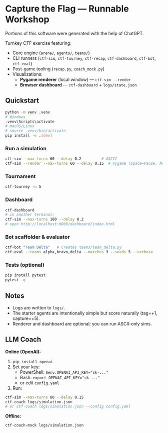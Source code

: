 # Capture the Flag — Runnable Workshop

Portions of this software were generated with the help of ChatGPT.

Turnkey CTF exercise featuring:
- Core engine (`arena/`, `agents/`, `teams/`)
- CLI runners (`ctf-sim`, `ctf-tourney`, `ctf-recap`, `ctf-dashboard`, `ctf-bot`, `ctf-eval`)
- Post-game tooling (`recap.py`, `coach_mock.py`)
- Visualizations:
  - **Pygame renderer** (local window) — `ctf-sim --render`
  - **Browser dashboard** — `ctf-dashboard` + `logs/state.json`

## Quickstart
```bash
python -m venv .venv
# Windows
.venv\Scripts\activate
# macOS/Linux
# source .venv/bin/activate
pip install -e .[dev]
```

### Run a simulation
```bash
ctf-sim --max-turns 60 --delay 0.2         # ASCII
ctf-sim --render --max-turns 60 --delay 0.15  # Pygame (Space=Pause, N=Step, H=Heatmap, C=Clear)
```

### Tournament
```bash
ctf-tourney -n 5
```

### Dashboard
```bash
ctf-dashboard
# in another terminal:
ctf-sim --max-turns 100 --delay 0.2
# open http://localhost:8008/dashboard/index.html
```

### Bot scaffolder & evaluator
```bash
ctf-bot "Team Delta"   # creates teams/team_delta.py
ctf-eval --teams alpha,bravo,delta --matches 3 --seeds 5 --verbose
```

### Tests (optional)
```bash
pip install pytest
pytest -q
```

## Notes
- Logs are written to `logs/`.
- The starter agents are intentionally simple but score naturally (tag=+1, capture=+5).
- Renderer and dashboard are optional; you can run ASCII-only sims.


## LLM Coach
**Online (OpenAI):**
1. `pip install openai`
2. Set your key:
   - PowerShell: `$env:OPENAI_API_KEY="sk-..."`
   - Bash: `export OPENAI_API_KEY="sk-..."`
   - or edit `config.yaml`
3. Run:
```bash
ctf-sim --max-turns 80 --delay 0.15
ctf-coach logs/simulation.json
# or ctf-coach logs/simulation.json --config config.yaml
```

**Offline:**
```bash
ctf-coach-mock logs/simulation.json
```
